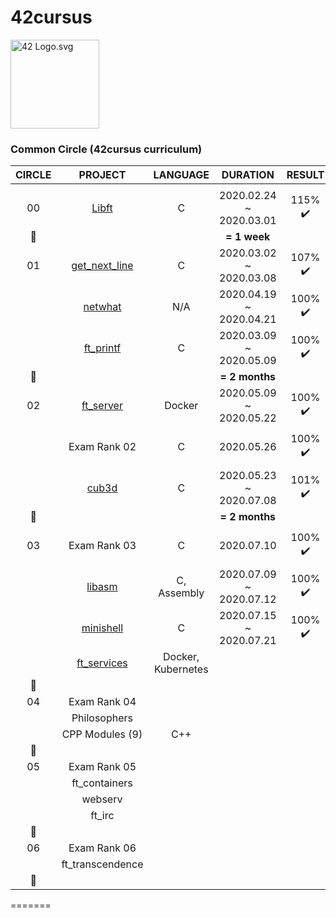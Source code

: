 # 42cursus

<p><img src="https://upload.wikimedia.org/wikipedia/commons/8/8d/42_Logo.svg" alt="42 Logo.svg" width="142"></p> 

### Common Circle (42cursus curriculum)

|CIRCLE	|PROJECT							|LANGUAGE			|DURATION					|RESULT						|LEVEL			|
|:-:	|:--:								|:-:				|:--:						|:--:						|:--:			|
|		|									|					|							|							|				|
|00		|[Libft](./00-libft)				|C					|2020.02.24 ~ 2020.03.01	|115% :heavy_check_mark:	|level 1 - 03%	|
|:dizzy:|									|					|**= 1 week**				|							|				|
|01		|[get_next_line](./01-get_next_line)|C					|2020.03.02 ~ 2020.03.08	|107% :heavy_check_mark:	|level 1 - 45%	|
|		|[netwhat](./01-netwhat)			|N/A				|2020.04.19 ~ 2020.04.21	|100% :heavy_check_mark:	|level 1 - 66%	|
|		|[ft_printf](./01-ft_printf)		|C					|2020.03.09 ~ 2020.05.09	|100% :heavy_check_mark:	|level 2 - 02%	|
|:dizzy:|									|					|**= 2 months**				|							|				|
|02		|[ft_server](./02-ft_server)		|Docker				|2020.05.09 ~ 2020.05.22	|100% :heavy_check_mark:	|level 2 - 30%	|
|		|Exam Rank 02						|C					|2020.05.26					|100% :heavy_check_mark:	|level 2 - 30%	|
|		|[cub3d](./02-cub3d)				|C					|2020.05.23 ~ 2020.07.08	|101% :heavy_check_mark:	|level 3 - 09%	|
|:dizzy:|									|					|**= 2 months**				|							|				|
|03		|Exam Rank 03						|C					|2020.07.10					|100% :heavy_check_mark:	|level 3 - 09%	|
|		|[libasm](./03-libasm)				|C, Assembly		|2020.07.09 ~ 2020.07.12	|100% :heavy_check_mark:	|level 3 - 30%	|
|		|[minishell](./03-minishell)		|C					|2020.07.15 ~ 2020.07.21	|100% :heavy_check_mark:	|level 3 - 92%	|
|		|[ft_services](./03-ft_services)	|Docker, Kubernetes	|							|							|				|
|:dizzy:|									|					|							|							|				|
|04		|Exam Rank 04						|					|							|							|				|
|		|Philosophers						|					|							|							|				|
|		|CPP Modules (9)					|C++				|							|							|				|
|:dizzy:|									|					|							|							|				|
|05		|Exam Rank 05						|					|							|							|				|
|		|ft_containers						|					|							|							|				|
|		|webserv							| 					|							|							|				|
|		|ft_irc								|					|							|							|				|
|:dizzy:|									|					|							|							|				|
|06		|Exam Rank 06						|					|							|							|				|
|		|ft_transcendence					|					|							|							|				|
|:dizzy:|									|					|							|							|				|
=======

